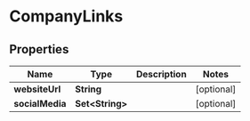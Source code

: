 

# CompanyLinks


## Properties

| Name | Type | Description | Notes |
|------------ | ------------- | ------------- | -------------|
|**websiteUrl** | **String** |  |  [optional] |
|**socialMedia** | **Set&lt;String&gt;** |  |  [optional] |



